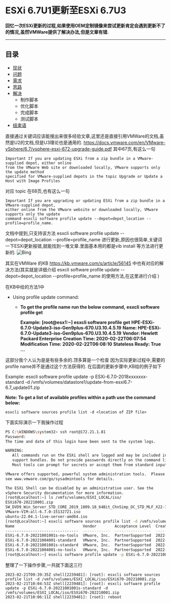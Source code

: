 # ESXi 6.7U1更新至ESXi 6.7U3

**回忆一次ESXi更新的过程,如果使用OEM定制镜像来尝试更新肯定会遇到更新不了的情况,虽然VMWare提供了解决办法,但是文章有错.**

****
## 目录
* [现状](#现状)
* [问题](#问题)
* [需求](#需求)
* [思路](#思路)
* [解决](#解决)
    * 制作脚本
    * 优化脚本
    * 完成脚本
    * 测试脚本
* [结束语](#结束语)




直接通过关键词应该能搜出来很多经验文章,这里还是直接引用VMWare的文档,虽然是U2的文档,但是U3理论也是通用的.
https://docs.vmware.com/en/VMware-vSphere/6.7/vsphere-esxi-672-upgrade-guide.pdf
其中67页,有这么一句
```
Important If you are updating ESXi from a zip bundle in a VMware-supplied depot, either online 
from the VMware Web site or downloaded locally, VMware supports only the update method 
specified for VMware-supplied depots in the topic Upgrade or Update a Host with Image Profiles
```
对应 topic 在68页,也有这么一句
```
Important If you are upgrading or updating ESXi from a zip bundle in a VMware-supplied depot, 
either online from the VMware website or downloaded locally, VMware supports only the update 
command esxcli software profile update --depot=depot_location --profile=profile_name.
```
文档中提到,只支持该方法  esxcli software profile update --depot=depot_location --profile=profile_name  进行更新,原因也很简单,关键词一下ESXi更新报错,就能找到一堆文章.里面基本用的都是vib install 等方法进行更新的.
![Bing](https://i.328888.xyz/2023/02/22/gFuM8.png)<br>

其实在VMWare 的KB https://kb.vmware.com/s/article/56145 中也有对应的解决方法(其实就是详细介绍 esxcli software profile update --depot=depot_location --profile=profile_name 的使用方法,在这里进行介绍 )

在KB中给的方法1中

- Using profile update command:
  - __To get the profile name run the below command,__
    __esxcli software profile get__

    __Example:__
    __[root@esx1:~] esxcli software profile get__
    __HPE-ESXi-6.7.0-Update3-iso-Gen9plus-670.U3.10.4.5.19__
    __Name: HPE-ESXi-6.7.0-Update3-iso-Gen9plus-670.U3.10.4.5.19__
    __Vendor: Hewlett Packard Enterprise__
    __Creation Time: 2020-02-22T06:07:54__
    __Modification Time: 2020-02-22T06:08:10__
    __Stateless Ready: True__
    __...__ <br>
    
这部分我个人认为是是有些多余的.顶多算是一个检查
因为实际更新过程中,需要的profile name并不是通过这个方法获得的.
在后面的更新步骤中,KB给的例子如下
 
Example:
 esxcli software profile update -p ESXi-6.7.0-2018xxxxxxx-standard -d /vmfs/volumes/datastore1/update-from-esxi6.7-6.7_update01.zip

__Note: To get a list of available profiles within a path use the command below:__
```
esxcli software sources profile list -d <location of ZIP file> 
```

下面实际演示一下我操作过程

```Bash
PS C:\WINDOWS\system32> ssh root@172.21.1.81
Password:
The time and date of this login have been sent to the system logs.

WARNING:
   All commands run on the ESXi shell are logged and may be included in
   support bundles. Do not provide passwords directly on the command line.
   Most tools can prompt for secrets or accept them from standard input.

VMware offers supported, powerful system administration tools.  Please
see www.vmware.com/go/sysadmintools for details.

The ESXi Shell can be disabled by an administrative user. See the
vSphere Security documentation for more information.
[root@Localhost:~] ls /vmfs/volumes/ESXI_LOCAL/iso/
ESXi670-202210001.zip
SW_DVD9_Win_Server_STD_CORE_2019_1809.18_64Bit_ChnSimp_DC_STD_MLF_X22-74329.ISO
VMware-VIM-all-6.7.0-15132721.iso
ubuntu-22.04.1-live-server-amd64.iso
[root@Localhost:~] esxcli software sources profile list -d /vmfs/volumes/ESXI_LOCAL/iso/ESXi670-202210001.zip
Name                              Vendor        Acceptance Level  Creation Time        Modification Time
--------------------------------  ------------  ----------------  -------------------  -------------------
ESXi-6.7.0-20221001001s-no-tools  VMware, Inc.  PartnerSupported  2022-09-21T13:36:44  2022-09-21T13:36:44
ESXi-6.7.0-20221004001-standard   VMware, Inc.  PartnerSupported  2022-09-21T13:36:44  2022-09-21T13:36:44
ESXi-6.7.0-20221001001s-standard  VMware, Inc.  PartnerSupported  2022-09-21T13:36:44  2022-09-21T13:36:44
ESXi-6.7.0-20221004001-no-tools   VMware, Inc.  PartnerSupported  2022-09-21T13:36:44  2022-09-21T13:36:44
[root@Localhost:~] esxcli software profile update -p ESXi-6.7.0-20221001001s-standard -d /vmfs/volumes/ESXI_LOCAL/iso/ESXi670-202210001.zip
```

整理了一下操作步骤,一共就下面这三行
```
2023-02-21T09:39:35Z shell[2239481]: [root]: esxcli software sources profile list -d /vmfs/volumes/ESXI_LOCAL/iso/ESXi670-202210001.zip
2023-02-21T10:04:53Z shell[2239481]: [root]: esxcli software profile update -p ESXi-6.7.0-20221001001s-standard -d /vmfs/volumes/ESXI_LOCAL/iso/ESXi670-202210001.zip
2023-02-21T10:06:11Z shell[2239481]: [root]: reboot
```